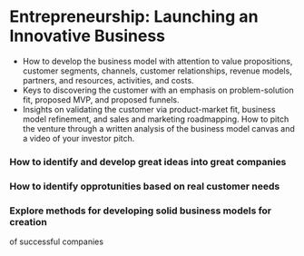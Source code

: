 # Entrepreneurship: Launching an Innovative Business

- How to develop the business model with attention to value 
propositions, customer segments, channels, customer relationships, 
revenue models, partners, and resources, activities, and costs.
- Keys to discovering the customer with an emphasis on 
problem-solution fit, proposed MVP, and proposed funnels.
- Insights on validating the customer via product-market fit, 
business model refinement, and sales and marketing roadmapping.
How to pitch the venture through a written analysis of 
the business model canvas and a video of your investor pitch.

### How to identify and develop great ideas into great companies
### How to identify opprotunities based on real customer needs
### Explore methods for developing solid business models for creation 
of successful companies
